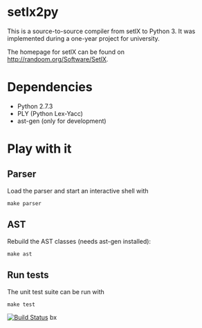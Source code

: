 setlx2py
========

This is a source-to-source compiler from setlX to Python 3. It was implemented during a one-year project for university.

The homepage for setlX can be found on <http://randoom.org/Software/SetlX>.

Dependencies
============

* Python 2.7.3
* PLY (Python Lex-Yacc)
* ast-gen (only for development)

Play with it
============

## Parser

Load the parser and start an interactive shell with

    make parser

## AST

Rebuild the AST classes (needs ast-gen installed):

    make ast

## Run tests

The unit test suite can be run with

    make test

[![Build Status](https://travis-ci.org/Rentier/setlx2py.png?branch=master)](https://travis-ci.org/Rentier/setlx2py)
bx